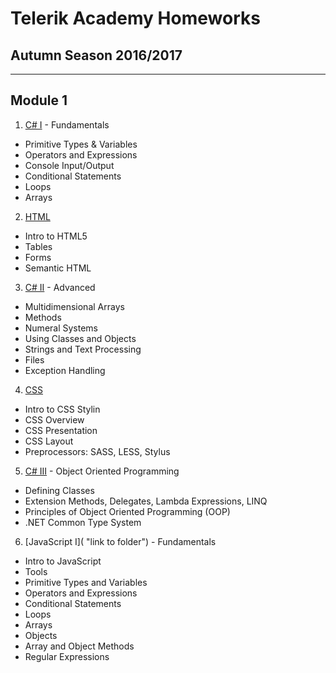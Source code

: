# Telerik Academy Homeworks
## Autumn Season 2016/2017
-----
## Module 1
1. [C# I](https://github.com/stoychevvasko/Telerik-Academy-Homeworks---2016-2017/tree/master/Module%201/C%23%20I "link to folder") - Fundamentals 
  * Primitive Types & Variables
  * Operators and Expressions
  * Console Input/Output
  * Conditional Statements
  * Loops
  * Arrays
2. [HTML](https://github.com/stoychevvasko/Telerik-Academy-Homeworks---2016-2017/tree/master/Module%201/HTML "link to folder") 
  * Intro to HTML5
  * Tables
  * Forms
  * Semantic HTML
3. [C# II](https://github.com/stoychevvasko/Telerik-Academy-Homeworks---2016-2017/tree/master/Module%201/C%23%20II "link to folder") - Advanced 
  * Multidimensional Arrays
  * Methods
  * Numeral Systems
  * Using Classes and Objects
  * Strings and Text Processing
  * Files
  * Exception Handling
4. [CSS](https://github.com/stoychevvasko/Telerik-Academy-Homeworks---2016-2017/tree/master/Module%201/CSS "link to folder") 
  * Intro to CSS Stylin
  * CSS Overview
  * CSS Presentation
  * CSS Layout
  *  Preprocessors: SASS, LESS, Stylus
5. [C# III](https://github.com/stoychevvasko/Telerik-Academy-Homeworks---2016-2017/tree/master/Module%201/C%23%20III "link to folder") - Object Oriented Programming 
  * Defining Classes
  * Extension Methods, Delegates, Lambda Expressions, LINQ
  * Principles of Object Oriented Programming (OOP)
  * .NET Common Type System
6. [JavaScript I]( "link to folder") - Fundamentals 
  * Intro to JavaScript
  * Tools
  * Primitive Types and Variables
  * Operators and Expressions
  * Conditional Statements
  * Loops
  * Arrays
  * Objects
  * Array and Object Methods
  * Regular Expressions
